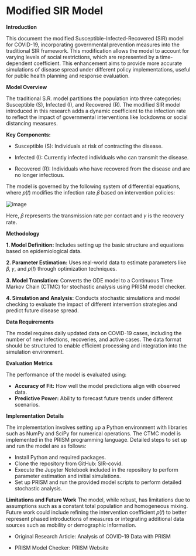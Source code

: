 # Modified SIR Model


**Introduction**

This document the modified Susceptible-Infected-Recovered (SIR) model for COVID-19, incorporating governmental prevention measures into the traditional SIR framework. This modification allows the model to account for varying levels of social restrictions, which are represented by a time-dependent coefficient. This enhancement aims to provide more accurate simulations of disease spread under different policy implementations, useful for public health planning and response evaluation.


**Model Overview**

The traditional S.R. model partitions the population into three categories: Susceptible (S), Infected (I), and Recovered (R). The modified SIR model introduced in this research adds a dynamic coefficient to the infection rate to reflect the impact of governmental interventions like lockdowns or social distancing measures.


**Key Components:**

- Susceptible (S): Individuals at risk of contracting the disease.

- Infected (I): Currently infected individuals who can transmit the disease.

- Recovered (R): Individuals who have recovered from the disease and are no longer infectious.


The model is governed by the following system of differential equations, where 𝑝(𝑡) modifies the infection rate 𝛽 based on intervention policies:

![image](https://github.com/aysannazarmohamady/Modified-SIR-Model/assets/30371881/217156ef-4b81-45b2-afea-52f5a9666a2d)

Here, 𝛽 represents the transmission rate per contact and 𝛾 is the recovery rate.


**Methodology**

**1. Model Definition:** Includes setting up the basic structure and equations based on epidemiological data.

**2. Parameter Estimation:** Uses real-world data to estimate parameters like 𝛽, 𝛾, and 𝑝(𝑡) through optimization techniques.

**3. Model Translation:** Converts the ODE model to a Continuous Time Markov Chain (CTMC) for stochastic analysis using PRISM model checker.

**4. Simulation and Analysis:** Conducts stochastic simulations and model checking to evaluate the impact of different intervention strategies and predict future disease spread.


**Data Requirements**

The model requires daily updated data on COVID-19 cases, including the number of new infections, recoveries, and active cases. The data format should be structured to enable efficient processing and integration into the simulation environment.


**Evaluation Metrics**

The performance of the model is evaluated using:

- ****Accuracy of Fit:**** How well the model predictions align with observed data.
- ****Predictive Power:**** Ability to forecast future trends under different scenarios.


**Implementation Details**

The implementation involves setting up a Python environment with libraries such as NumPy and SciPy for numerical operations. The CTMC model is implemented in the PRISM programming language. Detailed steps to set up and run the model are as follows:

- Install Python and required packages.
- Clone the repository from GitHub: SIR-covid.
- Execute the Jupyter Notebook included in the repository to perform parameter estimation and initial simulations.
- Set up PRISM and run the provided model scripts to perform detailed stochastic analysis.

**Limitations and Future Work**
The model, while robust, has limitations due to assumptions such as a constant total population and homogeneous mixing. Future work could include refining the intervention coefficient 𝑝(𝑡) to better represent phased introductions of measures or integrating additional data sources such as mobility or demographic information.



* Original Research Article: Analysis of COVID-19 Data with PRISM

* PRISM Model Checker: PRISM Website
